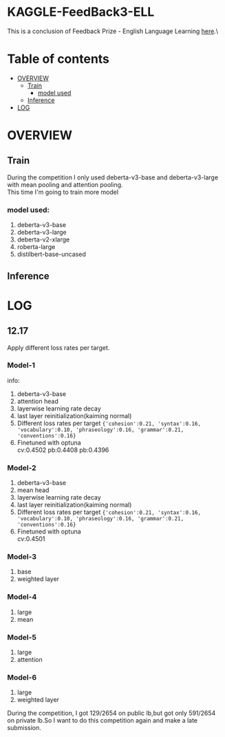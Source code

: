 # KAGGLE-FeedBack3-ELL
This is a conclusion of Feedback Prize - English Language Learning [here](https://www.kaggle.com/competitions/feedback-prize-english-language-learning).\

# Table of contents
* [OVERVIEW](#-OVERVIEW)
  - [Train](##-Train)
    - [model used](###-model-used)
  - [Inference](##-Inference)
* [LOG](#-LOG)
# OVERVIEW
## Train

During the competition I only used deberta-v3-base and deberta-v3-large with mean pooling and attention pooling.\
This time I'm going to train more model
### model used:
1. deberta-v3-base
2. deberta-v3-large
3. deberta-v2-xlarge
4. roberta-large
5. distilbert-base-uncased
## Inference
# LOG
## 12.17
Apply different loss rates per target.
### Model-1
info:
  1. deberta-v3-base
  2. attention head
  3. layerwise learning rate decay
  4. last layer reinitialization(kaiming normal)
  5. Different loss rates per target `{'cohesion':0.21, 'syntax':0.16, 'vocabulary':0.10, 'phraseology':0.16, 'grammar':0.21, 'conventions':0.16}`
  6. Finetuned with optuna\
  cv:0.4502 pb:0.4408 pb:0.4396
 ### Model-2
  1. deberta-v3-base
  2. mean head
  3. layerwise learning rate decay
  4. last layer reinitialization(kaiming normal)
  5. Different loss rates per target `{'cohesion':0.21, 'syntax':0.16, 'vocabulary':0.10, 'phraseology':0.16, 'grammar':0.21, 'conventions':0.16}`
  6. Finetuned with optuna\
  cv:0.4501 
 
 ### Model-3
  1. base
  2. weighted layer
 
 ### Model-4
  1. large
  2. mean
 
 ### Model-5
  1. large
  2. attention
 ### Model-6
  1. large
  2. weighted layer




During the competition, I got 129/2654 on public lb,but got only 591/2654 on private lb.So I want to do this competition again and make a late submission.
